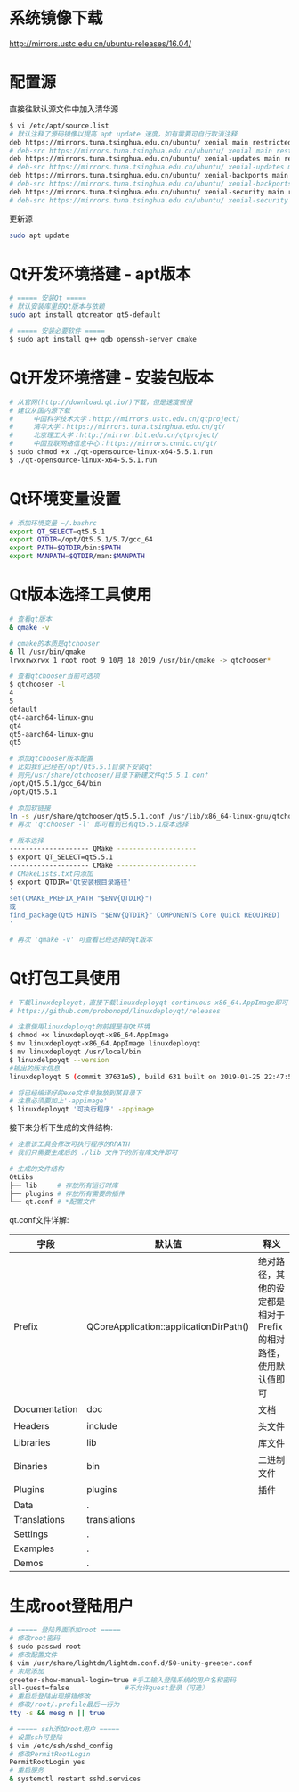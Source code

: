 # 系统镜像下载
http://mirrors.ustc.edu.cn/ubuntu-releases/16.04/

# 配置源
直接往默认源文件中加入清华源
```sh
$ vi /etc/apt/source.list
# 默认注释了源码镜像以提高 apt update 速度，如有需要可自行取消注释
deb https://mirrors.tuna.tsinghua.edu.cn/ubuntu/ xenial main restricted universe multiverse
# deb-src https://mirrors.tuna.tsinghua.edu.cn/ubuntu/ xenial main restricted universe multiverse
deb https://mirrors.tuna.tsinghua.edu.cn/ubuntu/ xenial-updates main restricted universe multiverse
# deb-src https://mirrors.tuna.tsinghua.edu.cn/ubuntu/ xenial-updates main restricted universe multiverse
deb https://mirrors.tuna.tsinghua.edu.cn/ubuntu/ xenial-backports main restricted universe multiverse
# deb-src https://mirrors.tuna.tsinghua.edu.cn/ubuntu/ xenial-backports main restricted universe multiverse
deb https://mirrors.tuna.tsinghua.edu.cn/ubuntu/ xenial-security main restricted universe multiverse
# deb-src https://mirrors.tuna.tsinghua.edu.cn/ubuntu/ xenial-security main restricted universe multiverse
```
更新源
```sh
sudo apt update
```

# Qt开发环境搭建 - apt版本
```sh
# ===== 安装Qt =====
# 默认安装库里的Qt版本与依赖
sudo apt install qtcreator qt5-default

# ===== 安装必要软件 =====
$ sudo apt install g++ gdb openssh-server cmake
```

# Qt开发环境搭建 - 安装包版本
```sh
# 从官网(http://download.qt.io/)下载，但是速度很慢
# 建议从国内源下载
#     中国科学技术大学：http://mirrors.ustc.edu.cn/qtproject/
#     清华大学：https://mirrors.tuna.tsinghua.edu.cn/qt/
#     北京理工大学：http://mirror.bit.edu.cn/qtproject/
#     中国互联网络信息中心：https://mirrors.cnnic.cn/qt/
$ sudo chmod +x ./qt-opensource-linux-x64-5.5.1.run
$ ./qt-opensource-linux-x64-5.5.1.run
```

# Qt环境变量设置
```sh
# 添加环境变量 ~/.bashrc
export QT_SELECT=qt5.5.1
export QTDIR=/opt/Qt5.5.1/5.7/gcc_64
export PATH=$QTDIR/bin:$PATH
export MANPATH=$QTDIR/man:$MANPATH
```

# Qt版本选择工具使用
```sh
# 查看qt版本
& qmake -v

# qmake的本质是qtchooser
& ll /usr/bin/qmake
lrwxrwxrwx 1 root root 9 10月 18 2019 /usr/bin/qmake -> qtchooser*

# 查看qtchooser当前可选项
$ qtchooser -l
4
5
default
qt4-aarch64-linux-gnu
qt4
qt5-aarch64-linux-gnu
qt5

# 添加qtchooser版本配置
# 比如我们已经在/opt/Qt5.5.1目录下安装qt
# 则先/usr/share/qtchooser/目录下新建文件qt5.5.1.conf
/opt/Qt5.5.1/gcc_64/bin
/opt/Qt5.5.1

# 添加软链接
ln -s /usr/share/qtchooser/qt5.5.1.conf /usr/lib/x86_64-linux-gnu/qtchooser/qt5.5.1.conf
# 再次 'qtchooser -l' 即可看到已有qt5.5.1版本选择

# 版本选择
-------------------- QMake --------------------
$ export QT_SELECT=qt5.5.1
-------------------- CMake --------------------
# CMakeLists.txt内添加
$ export QTDIR='Qt安装根目录路径'
'
set(CMAKE_PREFIX_PATH "$ENV{QTDIR}")
或
find_package(Qt5 HINTS "$ENV{QTDIR}" COMPONENTS Core Quick REQUIRED)
'

# 再次 'qmake -v' 可查看已经选择的qt版本
```

# Qt打包工具使用
```sh
# 下载linuxdeployqt，直接下载linuxdeployqt-continuous-x86_64.AppImage即可
# https://github.com/probonopd/linuxdeployqt/releases

# 注意使用linuxdeployqt的前提是有Qt环境
$ chmod +x linuxdeployqt-x86_64.AppImage
$ mv linuxdeployqt-x86_64.AppImage linuxdeployqt
$ mv linuxdeployqt /usr/local/bin
$ linuxdelpoyqt --version
#输出的版本信息
linuxdeployqt 5 (commit 37631e5), build 631 built on 2019-01-25 22:47:58 UTC

# 将已经编译好的exe文件单独放到某目录下
# 注意必须要加上'-appimage'
$ linuxdeployqt '可执行程序' -appimage
```  
接下来分析下生成的文件结构:  
```sh
# 注意该工具会修改可执行程序的RPATH
# 我们只需要生成后的 ./lib 文件下的所有库文件即可

# 生成的文件结构
QtLibs
├── lib     # 存放所有运行时库
├── plugins # 存放所有需要的插件
└── qt.conf # *配置文件
```
qt.conf文件详解:

| 字段        | 默认值                              | 释义                                                         |
| ------------- | -------------------------------------- | -------------------------------------------------------------- |
| Prefix        | QCoreApplication::applicationDirPath() | 绝对路径，其他的设定都是相对于Prefix的相对路径，使用默认值即可 |
| Documentation | doc                                    | 文档                                                         |
| Headers       | include                                | 头文件                                                      |
| Libraries     | lib                                    | 库文件                                                      |
| Binaries      | bin                                    | 二进制文件                                                |
| Plugins       | plugins                                | 插件                                                         |
| Data          | .                                      |                                                                |
| Translations  | translations                           |                                                                |
| Settings      | .                                      |                                                                |
| Examples      | .                                      |                                                                |
| Demos         | .                                      |                                                                |

# 生成root登陆用户
```sh
# ===== 登陆界面添加root =====
# 修改root密码
$ sudo passwd root
# 修改配置文件
$ vim /usr/share/lightdm/lightdm.conf.d/50-unity-greeter.conf
# 末尾添加
greeter-show-manual-login=true #手工输入登陆系统的用户名和密码
all-guest=false              #不允许guest登录（可选）
# 重启后登陆出现报错修改
# 修改/root/.profile最后一行为
tty -s && mesg n || true

# ===== ssh添加root用户 =====
# 设置ssh可登陆
$ vim /etc/ssh/sshd_config
# 修改PermitRootLogin
PermitRootLogin yes
# 重启服务
& systemctl restart sshd.services
```